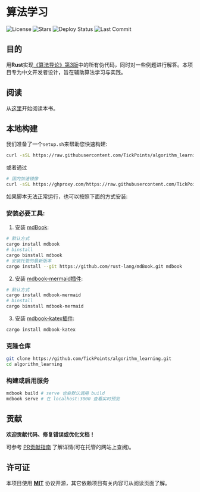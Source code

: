 # 算法学习
![License](https://img.shields.io/github/license/TickPoints/algorithm_learning)
![Stars](https://img.shields.io/badge/dynamic/json?colorA=0D1117&colorB=1F6FEB&label=Stars&query=$.stargazers_count&url=https://api.github.com/repos/TickPoints/algorithm_learning)
![Deploy Status](https://img.shields.io/github/deployments/tickpoints/algorithm_learning/github-pages?label=Deploy%20Status&colorA=1e1e3f&colorB=a162e8)
![Last Commit](https://img.shields.io/github/last-commit/TickPoints/algorithm_learning/main?label=Last%20Commit&colorA=1e1e3f&colorB=20c997)

## 目的
用**Rust**实现[《算法导论》第3版](https://github.com/0voice/expert_readed_books/blob/master/%E8%AE%A1%E7%AE%97%E6%9C%BA%E7%A7%91%E5%AD%A6/%E7%AE%97%E6%B3%95%E5%AF%BC%E8%AE%BA_%E5%8E%9F%E4%B9%A6%E7%AC%AC3%E7%89%88_CHS.pdf)中的所有伪代码，同时对一些例题进行解答。本项目专为中文开发者设计，旨在辅助算法学习与实践。

## 阅读
从[这里](https://tickpoints.github.io/algorithm_learning)开始阅读本书。

## 本地构建
我们准备了一个`setup.sh`来帮助您快速构建:
```bash
curl -sSL https://raw.githubusercontent.com/TickPoints/algorithm_learning/main/setup.sh | bash
```
或者通过
```bash
# 国内加速镜像
curl -sSL https://ghproxy.com/https://raw.githubusercontent.com/TickPoints/algorithm_learning/main/setup.sh | bash
```

如果脚本无法正常运行，也可以按照下面的方式安装:
### 安装必要工具:
1. 安装 [mdBook](https://rust-lang.github.io/mdBook/):
```bash
# 默认方式
cargo install mdbook
# binstall
cargo binstall mdbook
# 安装托管的最新版本
cargo install --git https://github.com/rust-lang/mdBook.git mdbook
```
2. 安装 [mdbook-mermaid插件](https://github.com/badboy/mdbook-mermaid):
```bash
# 默认方式
cargo install mdbook-mermaid
# binstall
cargo binstall mdbook-mermaid
```
3. 安装 [mdbook-katex插件](https://github.com/lzanini/mdbook-katex):
```bash
cargo install mdbook-katex
```
### 克隆仓库
```bash
git clone https://github.com/TickPoints/algorithm_learning.git
cd algorithm_learning
```

### 构建或启用服务
```bash
mdbook build # serve 也会默认调用 build
mdbook serve # 在 localhost:3000 查看实时预览
```

## 贡献
**欢迎贡献代码、修复错误或优化文档！**

可参考 [PR贡献指南](src/pr_guide/README.md) 了解详情(可在托管的网站上查阅)。

## 许可证
本项目使用 [**MIT**](LICENSE.txt) 协议开源，其它依赖项目有关内容可从阅读页面了解。
